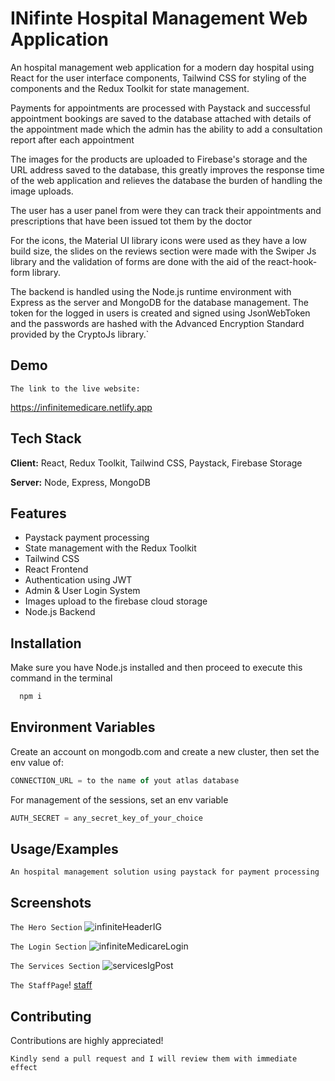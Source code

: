 # INifinte Hospital Management  Web Application
An hospital management web application for a modern day hospital using React for the user interface components, Tailwind CSS for styling of the components and the Redux Toolkit for state management.

Payments for appointments are processed with Paystack and successful appointment bookings are saved to the database attached with details of the appointment made which the admin has the ability to add a consultation report after each appointment

The images for the products are uploaded to Firebase's storage and the URL address saved to the database, this greatly improves the response time of the web application and relieves the database the burden of handling the image uploads. 

The user has a user panel from were they can track their appointments and prescriptions that have been issued tot them by the doctor

For the icons, the Material UI library icons were used as they have a low build size, the slides on the reviews section were made with the Swiper Js library and the validation of forms are done with the aid of the react-hook-form library.

The backend is handled using the Node.js runtime environment with Express as the server and MongoDB for the database management. The token for the logged in users is created and signed using JsonWebToken and the passwords are hashed with the Advanced Encryption Standard provided by the CryptoJs library.`
## Demo

`The link to the live website:`

https://infinitemedicare.netlify.app
## Tech Stack

**Client:** React, Redux Toolkit, Tailwind CSS, Paystack, Firebase Storage

**Server:** Node, Express, MongoDB


## Features

- Paystack payment processing
- State management with the Redux Toolkit
- Tailwind CSS
- React Frontend
- Authentication using JWT
- Admin & User Login System
- Images upload to the firebase cloud storage
- Node.js Backend




## Installation

Make sure you have Node.js installed and then proceed to execute this command in the terminal

```bash
  npm i
```
    
## Environment Variables

Create an account on mongodb.com and create a new cluster, then set the env value of:

```javascript
CONNECTION_URL = to the name of yout atlas database

```

For management of the sessions, set an env variable

```javascript
AUTH_SECRET = any_secret_key_of_your_choice

```


## Usage/Examples

`An hospital management solution using paystack for payment processing`
## Screenshots
`The Hero Section`
![infiniteHeaderIG](https://user-images.githubusercontent.com/84836053/183029268-6a4c4429-ba80-4085-adb3-e8dc3c75b230.png)

`The Login Section`
![infiniteMedicareLogin](https://user-images.githubusercontent.com/84836053/183029344-53efcbbc-a335-4890-9086-0c9a4026c243.png)


`The Services Section`
![servicesIgPost](https://user-images.githubusercontent.com/84836053/183029415-d52a0fea-8bcb-4a18-a132-1d45da169a4e.png)


`The StaffPage`!
[staff](https://user-images.githubusercontent.com/84836053/183029563-6ed063dd-f1fd-4ab6-9010-e413d531fcab.png)





## Contributing

Contributions are highly appreciated!

`Kindly send a pull request and I will review them with immediate effect`

